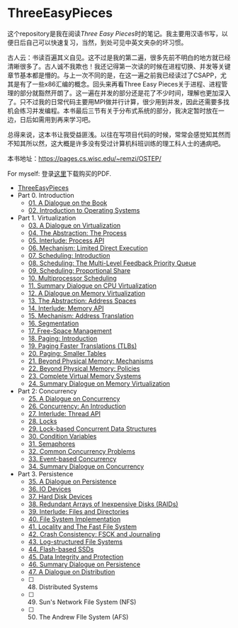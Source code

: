 # ThreeEasyPieces
这个repository是我在阅读*Three Easy Pieces*时的笔记。我主要用汉语书写，以便日后自己可以快速复习，当然，到处可见中英文夹杂的坏习惯。

古人云：书读百遍其义自见。这不过是我的第二遍，很多先前不明白的地方就已经清晰很多了。古人诚不我欺也！我还记得第一次读的时候在进程切换、并发等关键章节基本都是懵的。与上一次不同的是，在这一遍之前我已经读过了CSAPP，尤其是有了一些x86汇编的概念。回头来再看Three Easy Pieces关于进程、进程管理的部分就豁然开朗了。这一遍在并发的部分还是花了不少时间，理解也更加深入了。只不过我的日常代码主要用MPI做并行计算，很少用到并发，因此还需要多找机会练习并发编程。本书最后三节有关于分布式系统的部分，我决定暂时放在一边，日后如需用到再来学习吧。

总得来说，这本书让我受益匪浅。以往在写项目代码的时候，常常会感觉知其然而不知其所以然，这大概是许多没有受过计算机科班训练的理工科人士的通病吧。

本书地址：https://pages.cs.wisc.edu/~remzi/OSTEP/

For myself: 登录[这里](https://gumroad.com/library)下载购买的PDF.

- [ThreeEasyPieces](#threeeasypieces)
- Part 0. Introduction
  - [01. A Dialogue on the Book](part0-intro/lecture01/README.md)
  - [02. Introduction to Operating Systems](part0-intro/lecture02/README.md)
- Part 1. Virtualization
  - [03. A Dialogue on Virtualization](part1-virtualization/lecture03/README.md)
  - [04. The Abstraction: The Process](part1-virtualization/lecture04/homework/README.md)
  - [05. Interlude: Process API](part1-virtualization/lecture05/REAME.md)
  - [06. Mechanism: Limited Direct Execution](part1-virtualization/lecture06/README.md)
  - [07. Scheduling: Introduction](part1-virtualization/lecture07/homework/README.md)
  - [08. Scheduling: The Multi-Level Feedback Priority Queue](part1-virtualization/lecture08/README.md)
  - [09. Scheduling: Proportional Share](part1-virtualization/lecture09/README.md)
  - [10. Multiprocessor Scheduling](part1-virtualization/lecture10/README.md)
  - [11. Summary Dialogue on CPU Virtualization](part1-virtualization/lecture11/README.md)
  - [12. A Dialogue on Memory Virtualization](part1-virtualization/lecture12/README.md)
  - [13. The Abstraction: Address Spaces](part1-virtualization/lecture13/README.md)
  - [14. Interlude: Memory API](part1-virtualization/lecture14/README.md)
  - [15. Mechanism: Address Translation](part1-virtualization/lecture15/README.md)
  - [16. Segmentation](part1-virtualization/lecture16/README.md)
  - [17. Free-Space Management](part1-virtualization/lecture17/README.md)
  - [18. Paging: Introduction](part1-virtualization/lecture18/README.md)
  - [19. Paging Faster Translations (TLBs)](part1-virtualization/lecture19/README.md)
  - [20. Paging: Smaller Tables](part1-virtualization/lecture20/README.md)
  - [21. Beyond Physical Memory: Mechanisms](part1-virtualization/lecture21/README.md)
  - [22. Beyond Physical Memory: Policies](part1-virtualization/lecture22/README.md)
  - [23. Complete Virtual Memory Systems](part1-virtualization/lecture23/README.md)
  - [24. Summary Dialogue on Memory Virtualization](part1-virtualization/lecture24/README.md)
- Part 2: Concurrency
  - [25. A Dialogue on Concurrency](part2-concurrency/lecture25/README.md)
  - [26. Concurrency: An Introduction](part2-concurrency/lecture26/README.md)
  - [27. Interlude: Thread API](part2-concurrency/lecture27/README.md)
  - [28. Locks](part2-concurrency/lecture28/README.md)
  - [29. Lock-based Concurrent Data Structures](part2-concurrency/lecture29/README.md)
  - [30. Condition Variables](part2-concurrency/lecture30/README.md)
  - [31. Semaphores](part2-concurrency/lecture31/README.md)
  - [32. Common Concurrency Problems](part2-concurrency/lecture32/README.md)
  - [33. Event-based Concurrency](part2-concurrency/lecture33/README.md)
  - [34. Summary Dialogue on Concurrency](part2-concurrency/lecture34/README.md)
- Part 3. Persistence
  - [35. A Dialogue on Persistence](part3-persistence/lecture35/README.md)
  - [36. IO Devices](part3-persistence/lecture36/README.md)
  - [37. Hard Disk Devices](part3-persistence/lecture37/README.md)
  - [38. Redundant Arrays of Inexpensive Disks (RAIDs)](part3-persistence/lecture38/README.md)
  - [39. Interlude: Files and Directories](part3-persistence/lecture39/README.md)
  - [40. File System Implementation](part3-persistence/lecture40/README.md)
  - [41. Locality and The Fast File System](part3-persistence/lecture41/README.md)
  - [42. Crash Consistency: FSCK and Journaling](part3-persistence/lecture42/README.md)
  - [43. Log-structured File Systems](part3-persistence/lecture43/README.md)
  - [44. Flash-based SSDs](part3-persistence/lecture44/README.md)
  - [45. Data Integrity and Protection](part3-persistence/lecture45/README.md)
  - [46. Summary Dialogue on Persistence](part3-persistence/lecture46/README.md)
  - [47. A Dialogue on Distribution](part3-persistence/lecture47/README.md)
  - [ ] 48. Distributed Systems
  - [ ] 49. Sun's Network File System (NFS)
  - [ ] 50. The Andrew FIle System (AFS)